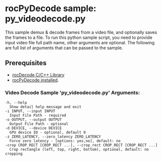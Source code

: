 # rocPyDecode sample: py_videodecode.py

This sample demux & decode frames from a video file, and optionally saves the frames to a file. 
To run this python sample script, you need to provide input video file full path name, other arguments are optional.
The following are full list of arguments that can be passed to the sample.

## Prerequisites
* [rocDecode C/C++ Library](https://github.com/ROCm/rocDecode)
* [rocPyDecode installed](../README.md#rocpydecode-install).

### Video Decode Sample 'py_videodecode.py' Arguments:
```
-h, --help            
  Show detail help message and exit
-i INPUT, --input INPUT
  Input File Path - required
-o OUTPUT, --output OUTPUT
  Output File Path - optional
-d DEVICE, --device DEVICE
  GPU device ID - optional, default 0
-z ZERO_LATENCY, --zero_latency ZERO_LATENCY
  Force zero latency - [options: yes,no], default: no
-crop CROP_RECT [CROP_RECT ...], --crop_rect CROP_RECT [CROP_RECT ...]
  Crop rectangle (left, top, right, bottom), optional, default: no cropping
```
